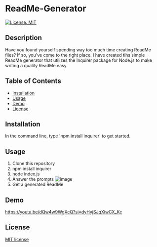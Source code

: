# ReadMe-Generator
[![License: MIT](https://img.shields.io/badge/License-MIT-yellow.svg)](https://opensource.org/licenses/MIT)

## Description 
Have you found yourself spending way too much time creating ReadMe files? If so, you've come to the right place. I have created tihs simple ReadMe generator that utilizes the Inquirer package for Node.js to make writing a quality ReadMe easy.

## Table of Contents

* [Installation](#installation)
* [Usage](#usage)
* [Demo](#demo)
* [License](#license)

## Installation

In the command line, type 'npm install inquirer' to get started.

## Usage

1. Clone this repository
2. npm install inquirer
3. node index.js
4. Answer the prompts
![image](https://github.com/Villzies/ReadMe-Generator/assets/135443479/c73380e0-7760-4d46-8f98-f06463958c20)
5. Get a generated ReadMe

## Demo
https://youtu.be/dQw4w9WgXcQ?si=dyHyjSJqXiwCX_Kc

## License 

[MIT license](https://github.com/jconeff/README_generator/blob/main/LICENSE)
